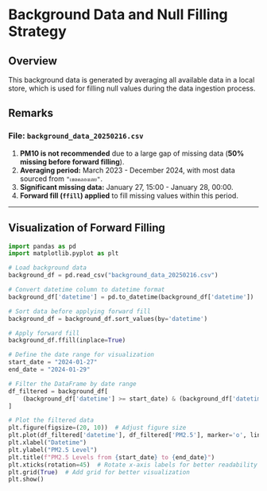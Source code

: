 # Background Data and Null Filling Strategy

## **Overview**
This background data is generated by averaging all available data in a local store, which is used for filling null values during the data ingestion process.

## **Remarks**
### **File: `background_data_20250216.csv`**
1. **PM10 is not recommended** due to a large gap of missing data (**50% missing before forward filling**).
2. **Averaging period:** March 2023 - December 2024, with most data sourced from `"เขตคลองเตย"`.
3. **Significant missing data:** January 27, 15:00 - January 28, 00:00.
4. **Forward fill (`ffill`) applied** to fill missing values within this period.

---

## **Visualization of Forward Filling**

```python
import pandas as pd
import matplotlib.pyplot as plt

# Load background data
background_df = pd.read_csv("background_data_20250216.csv")

# Convert datetime column to datetime format
background_df['datetime'] = pd.to_datetime(background_df['datetime'])

# Sort data before applying forward fill
background_df = background_df.sort_values(by='datetime')

# Apply forward fill
background_df.ffill(inplace=True)

# Define the date range for visualization
start_date = "2024-01-27"
end_date = "2024-01-29"

# Filter the DataFrame by date range
df_filtered = background_df[
    (background_df['datetime'] >= start_date) & (background_df['datetime'] <= end_date)
]

# Plot the filtered data
plt.figure(figsize=(20, 10))  # Adjust figure size
plt.plot(df_filtered['datetime'], df_filtered['PM2.5'], marker='o', linestyle='-')
plt.xlabel("Datetime")
plt.ylabel("PM2.5 Level")
plt.title(f"PM2.5 Levels from {start_date} to {end_date}")
plt.xticks(rotation=45)  # Rotate x-axis labels for better readability
plt.grid(True)  # Add grid for better visualization
plt.show()
